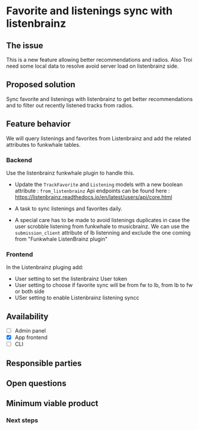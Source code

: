 Favorite and listenings sync with listenbrainz
===

## The issue

This is a new feature allowing better recommendations and radios. Also Troi need some local data to resolve avoid server load on listenbrainz side. 

## Proposed solution

Sync favorite and listenings with listenbrainz to get better recommendations and to filter out recently listened tracks from radios.

## Feature behavior

We will query listenings and favorites from Listenbrainz and add the related attributes to funkwhale tables. 

### Backend
Use the listenbrainz funkwhale plugin to handle this. 

- Update the `TrackFavorite` and `Listening` models with a new boolean attribute : `from_listenbrainz`
Api endpoints can be found here : https://listenbrainz.readthedocs.io/en/latest/users/api/core.html

- A task to sync listenings and favorites daily. 
- A special care has to be made to avoid listenings duplicates in case the user scrobble listening from funkwhale to musicbrainz. We can use the `submission_client` attribute of lb listenning and exclude the one coming from "Funkwhale ListenBrainz plugin"

### Frontend

In the Listenbrainz pluging add: 
- User setting to set the listenbrainz User token
- User setting to choose if favorite sync will be from fw to lb, from lb to fw or both side
- USer setting to enable Listenbrainz listening syncc

## Availability

- [ ] Admin panel
- [x] App frontend
- [ ] CLI

## Responsible parties


## Open questions


## Minimum viable product

### Next steps

